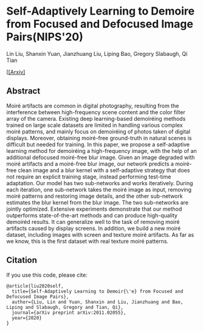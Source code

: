 # Self-Adaptively Learning to Demoire from Focused and Defocused Image Pairs(NIPS'20)
Lin Liu, Shanxin Yuan, Jianzhuang Liu, Liping Bao, Gregory Slabaugh, Qi Tian

[[\[Arxiv\]](https://arxiv.org/abs/2011.02055) 

## Abstract
Moiré artifacts are common in digital photography, resulting from the interference between high-frequency scene content and the color filter array of the camera. Existing deep 
learning-based demoiréing methods trained on large scale datasets are limited in handling various complex moiré patterns, and mainly focus on demoiréing of photos taken of 
digital displays. Moreover, obtaining moiré-free ground-truth in natural scenes is difficult but needed for training. In this paper, we propose a self-adaptive learning method 
for demoiréing a high-frequency image, with the help of an additional defocused moiré-free blur image. Given an image degraded with moiré artifacts and a moiré-free blur image, 
our network predicts a moiré-free clean image and a blur kernel with a self-adaptive strategy that does not require an explicit training stage, instead performing test-time 
adaptation. Our model has two sub-networks and works iteratively. During each iteration, one sub-network takes the moiré image as input, removing moiré patterns and restoring 
image details, and the other sub-network estimates the blur kernel from the blur image. The two sub-networks are jointly optimized. Extensive experiments demonstrate that our 
method outperforms state-of-the-art methods and can produce high-quality demoiréd results. It can generalize well to the task of removing moiré artifacts caused by display 
screens. In addition, we build a new moiré dataset, including images with screen and texture moiré artifacts. As far as we know, this is the first dataset with real texture moiré 
patterns.

## Citation
If you use this code, please cite:

```
@article{liu2020self,
  title={Self-Adaptively Learning to Demoir{\'e} from Focused and Defocused Image Pairs},
  author={Liu, Lin and Yuan, Shanxin and Liu, Jianzhuang and Bao, Liping and Slabaugh, Gregory and Tian, Qi},
  journal={arXiv preprint arXiv:2011.02055},
  year={2020}
}
```
